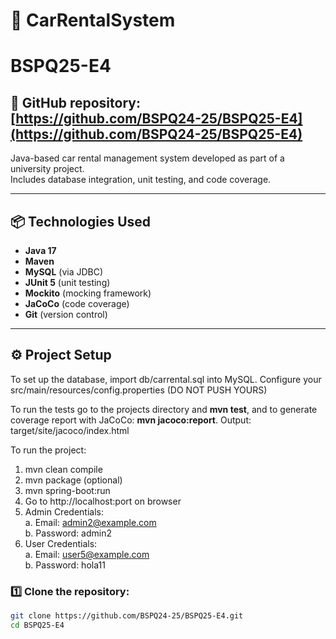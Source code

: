 # 🚗 CarRentalSystem
# BSPQ25-E4


## 📁 GitHub repository: [https://github.com/BSPQ24-25/BSPQ25-E4](https://github.com/BSPQ24-25/BSPQ25-E4)


Java-based car rental management system developed as part of a university project.  
Includes database integration, unit testing, and code coverage.

---

## 📦 Technologies Used

- **Java 17**
- **Maven**
- **MySQL** (via JDBC)
- **JUnit 5** (unit testing)
- **Mockito** (mocking framework)
- **JaCoCo** (code coverage)
- **Git** (version control)

---

## ⚙️ Project Setup
To set up the database, import db/carrental.sql into MySQL.
Configure your src/main/resources/config.properties (DO NOT PUSH YOURS)

To run the tests go to the projects directory and **mvn test**, and to generate coverage report with JaCoCo: **mvn jacoco:report**.
Output: target/site/jacoco/index.html

To run the project:

1. mvn clean compile
2. mvn package (optional)
3. mvn spring-boot:run
4. Go to http://localhost:port on browser
5. Admin Credentials:  
   a. Email: admin2@example.com  
   b. Password: admin2
6. User Credentials:  
   a. Email: user5@example.com  
   b. Password: hola11



### 1️⃣ Clone the repository:
```bash
git clone https://github.com/BSPQ24-25/BSPQ25-E4.git
cd BSPQ25-E4

